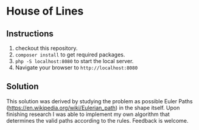 # House of Lines
## Instructions

1. checkout this repository. 
2. `composer install` to get required packages. 
3. `php -S localhost:8080` to start the local server.
4. Navigate your browser to `http://localhost:8080`

## Solution

This solution was derived by studying the problem as possible Euler Paths (https://en.wikipedia.org/wiki/Eulerian_path) in the shape itself. Upon finishing research I was able to implement my own algorithm that determines the valid paths according to the rules. Feedback is welcome.